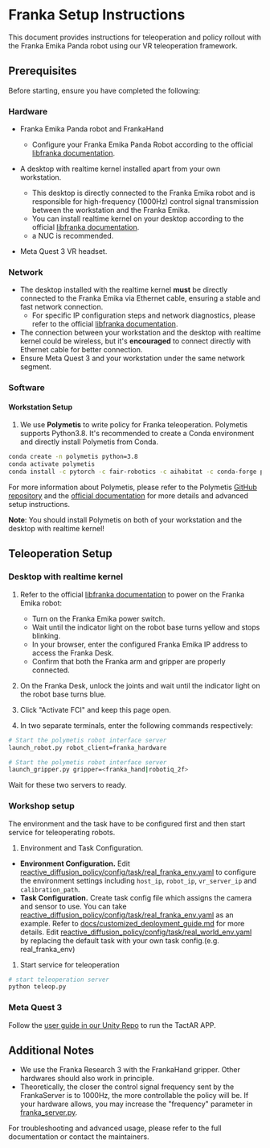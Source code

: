 # Franka Setup Instructions

This document provides instructions for teleoperation and policy rollout with the Franka Emika Panda robot using our VR teleoperation framework.

## Prerequisites

Before starting, ensure you have completed the following:

### Hardware
- Franka Emika Panda robot and FrankaHand
    - Configure your Franka Emika Panda Robot according to the official [libfranka documentation](https://frankaemika.github.io/docs/).  

- A desktop with realtime kernel installed apart from your own workstation.
    - This desktop is directly connected to the Franka Emika robot and is responsible for high-frequency (1000Hz) control signal transmission between the workstation and the Franka Emika.   
    - You can install realtime kernel on your desktop according to the official [libfranka documentation](https://frankaemika.github.io/docs/).  
    -  a NUC is recommended.
-  Meta Quest 3 VR headset.

### Network

- The desktop installed with the realtime kernel **must** be directly connected to the Franka Emika via Ethernet cable, ensuring a stable and fast network connection. 
  - For specific IP configuration steps and network diagnostics, please refer to the official [libfranka documentation](https://frankaemika.github.io/docs/).  
- The connection between your workstation and the desktop with realtime kernel could be wireless, but it's **encouraged** to connect directly with Ethernet cable for better connection.
- Ensure Meta Quest 3 and your workstation under the same network segment. 

### Software

#### Workstation Setup

1. We use **Polymetis** to write policy for Franka teleoperation. Polymetis supports Python3.8. It's recommended to create a Conda environment and directly install Polymetis from Conda.

```bash
conda create -n polymetis python=3.8
conda activate polymetis
conda install -c pytorch -c fair-robotics -c aihabitat -c conda-forge polymetis
```

For more information about Polymetis, please refer to the Polymetis [GitHub repository](https://github.com/facebookresearch/Polymetis) and the [official documentation](https://deepwiki.com/facebookresearch/fairo/5.3.3-polymetis-installation-and-configuration) for more details and advanced setup instructions.

**Note**: You should install Polymetis on both of your workstation and the desktop with realtime kernel!
 

## Teleoperation Setup

### Desktop with realtime kernel

1. Refer to the official [libfranka documentation](https://frankaemika.github.io/docs/) to power on the Franka Emika robot:  
    - Turn on the Franka Emika power switch.
    - Wait until the indicator light on the robot base turns yellow and stops blinking.
    - In your browser, enter the configured Franka Emika IP address to access the Franka Desk.
    - Confirm that both the Franka arm and gripper are properly connected.

2. On the Franka Desk, unlock the joints and wait until the indicator light on the robot base turns blue.

3. Click "Activate FCI" and keep this page open.

4. In two separate terminals, enter the following commands respectively:

```bash
# Start the polymetis robot interface server
launch_robot.py robot_client=franka_hardware

# Start the polymetis robot interface server
launch_gripper.py gripper=<franka_hand|robotiq_2f>
```
Wait for these two servers to ready.

### Workshop setup

The environment and the task have to be configured first and
then start service for teleoperating robots.

1. Environment and Task Configuration.
- **Environment Configuration.**
Edit [reactive_diffusion_policy/config/task/real_franka_env.yaml](../reactive_diffusion_policy/config/task/real_franka_env.yaml)
to configure the environment settings including `host_ip`, `robot_ip`, `vr_server_ip` and `calibration_path`.
- **Task Configuration.**
Create task config file which assigns the camera and sensor to use.
You can take [reactive_diffusion_policy/config/task/real_franka_env.yaml](../reactive_diffusion_policy/config/task/real_franka_env.yaml)
as an example.
Refer to [docs/customized_deployment_guide.md](../docs/customized_deployment_guide.md) for more details.
Edit [reactive_diffusion_policy/config/task/real_world_env.yaml](../reactive_diffusion_policy/config/real_world_env.yaml) by replacing the default task with your own task config.(e.g. real_franka_env)

1. Start service for teleoperation
   
```bash
# start teleoperation server
python teleop.py
```

### Meta Quest 3

Follow the [user guide in our Unity Repo](https://github.com/xiaoxiaoxh/TactAR_APP/blob/master/Docs/User_Guide.md) to run the TactAR APP.

## Additional Notes

- We use the Franka Research 3 with the FrankaHand gripper. Other hardwares should also work in principle. 
- Theoretically, the closer the control signal frequency sent by the FrankaServer is to 1000Hz, the more controllable the policy will be. If your hardware allows, you may increase the "frequency" parameter in [franka_server.py](rreactive_diffusion_policy/real_world/robot/franka_server.py).
  

For troubleshooting and advanced usage, please refer to the full documentation or contact the maintainers.
